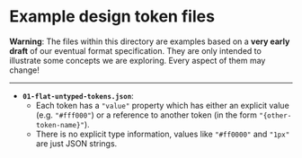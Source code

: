 # Example design token files

**Warning**: The files within this directory are examples based on a **very early draft** of our eventual format specification. They are only intended to illustrate some concepts we are exploring. Every aspect of them may change!

---

- **`01-flat-untyped-tokens.json`**:
  - Each token has a `"value"` property which has either an explicit value (e.g. `"#fff000"`) or a reference to another token (in the form `"{other-token-name}"`).
  - There is no explicit type information, values like `"#ff0000"` and `"1px"` are just JSON strings.
